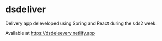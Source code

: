 # dsdeliver
Delivery app deleveloped using Spring and React during the sds2 week.

Available at https://dsdeleevery.netlify.app
